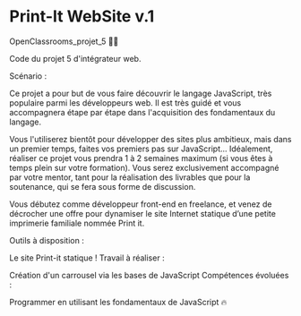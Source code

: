 # Print-It WebSite v.1
OpenClassrooms_projet_5 🧑‍💻

Code du projet 5 d'intégrateur web.

Scénario :

Ce projet a pour but de vous faire découvrir le langage JavaScript, très populaire parmi les développeurs web. Il est très guidé et vous accompagnera étape par étape dans l'acquisition des fondamentaux du langage.

Vous l'utiliserez bientôt pour développer des sites plus ambitieux, mais dans un premier temps, faites vos premiers pas sur JavaScript... Idéalement, réaliser ce projet vous prendra 1 à 2 semaines maximum (si vous êtes à temps plein sur votre formation). Vous serez exclusivement accompagné par votre mentor, tant pour la réalisation des livrables que pour la soutenance, qui se fera sous forme de discussion.

Vous débutez comme développeur front-end en freelance, et venez de décrocher une offre pour dynamiser le site Internet statique d’une petite imprimerie familiale nommée Print it.

Outils à disposition :

Le site Print-it statique !
Travail à réaliser :

Création d'un carrousel via les bases de JavaScript
Compétences évoluées :

Programmer en utilisant les fondamentaux de JavaScript 🔥